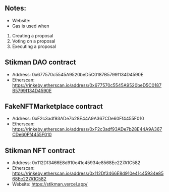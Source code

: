 ## Notes:

- Website:
- Gas is used when
1. Creating a proposal
2. Voting on a proposal
3. Executing a proposal
  
## Stikman DAO contract

- Address: 0x677570c5545A9520beD5C0187B5799f134D4590E
- Etherscan: https://rinkeby.etherscan.io/address/0x677570c5545A9520beD5C0187B5799f134D4590E

## FakeNFTMarketplace contract

- Address: 0xF2c3adf93ADe7b28E44A9A367CDe60Ff4455F010
- Etherscan: https://rinkeby.etherscan.io/address/0xF2c3adf93ADe7b28E44A9A367CDe60Ff4455F010

## Stikman NFT contract

- Address: 0x112Df3466E8d910e41c45934e8568Ee227A1C582
- Etherscan: https://rinkeby.etherscan.io/address/0x112Df3466E8d910e41c45934e8568Ee227A1C582
- Website: https://stikman.vercel.app/
